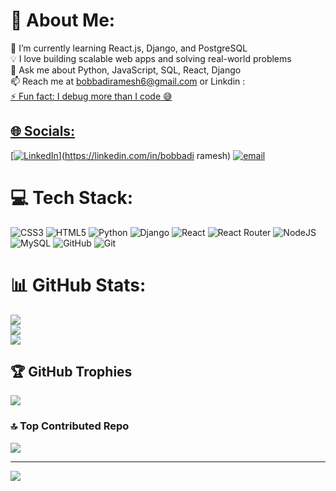# 💫 About Me:
🌱 I’m currently learning React.js, Django, and PostgreSQL<br>💡 I love building scalable web apps and solving real-world problems<br>💬 Ask me about Python, JavaScript, SQL, React, Django<br>📫 Reach me at bobbadiramesh6@gmail.com or Linkdin :<a href="linkedin.com/in/bobbadi-ramesh-066823312"/><br>⚡ Fun fact: I debug more than I code 😅


## 🌐 Socials:
[![LinkedIn](linkedin.com/in/bobbadi-ramesh-066823312)](https://linkedin.com/in/bobbadi ramesh) [![email](https://img.shields.io/badge/Email-D14836?logo=gmail&logoColor=white)](mailto:bobbadiramesh6@gmail.com) 

# 💻 Tech Stack:
![CSS3](https://img.shields.io/badge/css3-%231572B6.svg?style=for-the-badge&logo=css3&logoColor=white) ![HTML5](https://img.shields.io/badge/html5-%23E34F26.svg?style=for-the-badge&logo=html5&logoColor=white) ![Python](https://img.shields.io/badge/python-3670A0?style=for-the-badge&logo=python&logoColor=ffdd54) ![Django](https://img.shields.io/badge/django-%23092E20.svg?style=for-the-badge&logo=django&logoColor=white) ![React](https://img.shields.io/badge/react-%2320232a.svg?style=for-the-badge&logo=react&logoColor=%2361DAFB) ![React Router](https://img.shields.io/badge/React_Router-CA4245?style=for-the-badge&logo=react-router&logoColor=white) ![NodeJS](https://img.shields.io/badge/node.js-6DA55F?style=for-the-badge&logo=node.js&logoColor=white) ![MySQL](https://img.shields.io/badge/mysql-4479A1.svg?style=for-the-badge&logo=mysql&logoColor=white) ![GitHub](https://img.shields.io/badge/github-%23121011.svg?style=for-the-badge&logo=github&logoColor=white) ![Git](https://img.shields.io/badge/git-%23F05033.svg?style=for-the-badge&logo=git&logoColor=white)
# 📊 GitHub Stats:
![](https://github-readme-stats.vercel.app/api?username=ramesh-bobbadi&theme=shades-of-purple&hide_border=false&include_all_commits=false&count_private=false)<br/>
![](https://nirzak-streak-stats.vercel.app/?user=ramesh-bobbadi&theme=shades-of-purple&hide_border=false)<br/>
![](https://github-readme-stats.vercel.app/api/top-langs/?username=ramesh-bobbadi&theme=shades-of-purple&hide_border=false&include_all_commits=false&count_private=false&layout=compact)

## 🏆 GitHub Trophies
![](https://github-profile-trophy.vercel.app/?username=ramesh-bobbadi&theme=radical&no-frame=false&no-bg=true&margin-w=4)

### 🔝 Top Contributed Repo
![](https://github-contributor-stats.vercel.app/api?username=ramesh-bobbadi&limit=5&theme=dark&combine_all_yearly_contributions=true)

---
[![](https://visitcount.itsvg.in/api?id=ramesh-bobbadi&icon=0&color=3)](https://visitcount.itsvg.in)

<!-- Proudly created with GPRM ( https://gprm.itsvg.in ) -->

